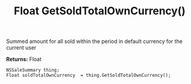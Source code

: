 ﻿---
uid: crmscript_ref_NSSaleSummary_GetSoldTotalOwnCurrency
title: Float GetSoldTotalOwnCurrency()
intellisense: NSSaleSummary.GetSoldTotalOwnCurrency
keywords: NSSaleSummary, GetSoldTotalOwnCurrency
so.topic: reference
---

Summed amount for all sold within the period in default currency for the current user

**Returns:** Float


```crmscript
NSSaleSummary thing;
Float soldTotalOwnCurrency  = thing.GetSoldTotalOwnCurrency();
```


